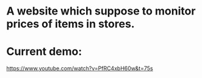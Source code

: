 # A website which suppose to monitor prices of items in stores.

# Current demo:

  https://www.youtube.com/watch?v=PfRC4xbH60w&t=75s
  
  
  
  
  
